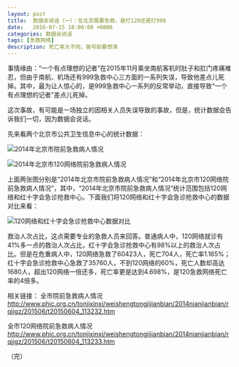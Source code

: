 ```yaml
---
layout: post
title:  数据会说话（一）：在北京需要急救，是打120还是打999
date:   2016-07-15 18:00:00 +0800
categories: 数据会说话
tags: [急救网络]
description: 死亡率大不同，拨号前要想清
---
```


事情缘由：“一个有点理想的记者”在2015年11月乘坐南航客机时肚子和肛门疼痛难忍，但由于南航、机场还有999急救中心三方面的一系列失误，导致他差点儿死掉。其中，最为让人惊心的，是999急救中心一系列的反常举动，直接导致“一个有点理想的记者”差点儿死掉。

这次事故，有可能是一场独立的因相关人员失误导致的事故，但是，统计数据会告诉我们一切，因为数据会说话。

先来看两个北京市公共卫生信息中心的统计数据：

![2014年北京市院前急救病人情况](http://upload-images.jianshu.io/upload_images/1428493-9b7e2f52031a2510?imageMogr2/auto-orient/strip%7CimageView2/2/w/1240)

![2014年北京市120网络院前急救病人情况](http://upload-images.jianshu.io/upload_images/1428493-c8c8c99c18fb6a95?imageMogr2/auto-orient/strip%7CimageView2/2/w/1240)

上面两张图分别是“2014年北京市院前急救病人情况”和“2014年北京市120网络院前急救病人情况”，其中，“2014年北京市院前急救病人情况”统计范围包括120网络和红十字会急诊抢救中心。下面我们将120网络和红十字会急诊抢救中心的数据对比来看：

![120网络和红十字会急诊抢救中心数据对比](http://upload-images.jianshu.io/upload_images/1428493-e9c3d7cc8af33ba8?imageMogr2/auto-orient/strip%7CimageView2/2/w/1240)

救治人次占比，这点需要专业的急救人员来回答。普通病人中，120网络就诊有41%多一点的救治人次占比，红十字会急诊抢救中心有98%以上的救治人次占比。但是在危重病人中，120网络急救了60423人，死亡704人，死亡率1.165%；红十字会急诊抢救中心急救了35760人，不到120网络的60%，死亡人数却高达1680人，超出120网络一倍还多，死亡率更是达到4.698%，是120急救网络死亡率的4倍多。

相关链接：
全市院前急救病人情况
http://www.phic.org.cn/tonjixinxi/weishengtongjijianbian/2014nianjianbian/rqjjgz/201506/t20150604_113232.htm

全市120网络院前急救病人情况
http://www.phic.org.cn/tonjixinxi/weishengtongjijianbian/2014nianjianbian/rqjjgz/201506/t20150604_113233.htm

（完）
